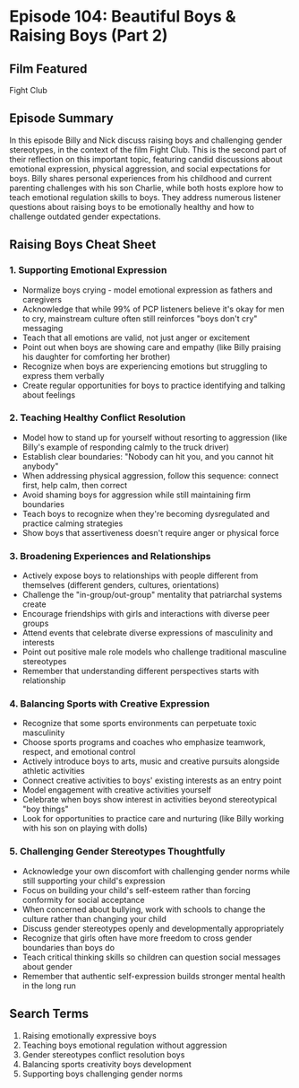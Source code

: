 # Episode 104: Beautiful Boys & Raising Boys (Part 2)

## Film Featured
Fight Club

## Episode Summary
In this episode Billy and Nick discuss raising boys and challenging gender stereotypes, in the context of the film Fight Club. This is the second part of their reflection on this important topic, featuring candid discussions about emotional expression, physical aggression, and social expectations for boys. Billy shares personal experiences from his childhood and current parenting challenges with his son Charlie, while both hosts explore how to teach emotional regulation skills to boys. They address numerous listener questions about raising boys to be emotionally healthy and how to challenge outdated gender expectations.

## Raising Boys Cheat Sheet

### 1. Supporting Emotional Expression
- Normalize boys crying - model emotional expression as fathers and caregivers
- Acknowledge that while 99% of PCP listeners believe it's okay for men to cry, mainstream culture often still reinforces "boys don't cry" messaging
- Teach that all emotions are valid, not just anger or excitement
- Point out when boys are showing care and empathy (like Billy praising his daughter for comforting her brother)
- Recognize when boys are experiencing emotions but struggling to express them verbally
- Create regular opportunities for boys to practice identifying and talking about feelings

### 2. Teaching Healthy Conflict Resolution
- Model how to stand up for yourself without resorting to aggression (like Billy's example of responding calmly to the truck driver)
- Establish clear boundaries: "Nobody can hit you, and you cannot hit anybody"
- When addressing physical aggression, follow this sequence: connect first, help calm, then correct
- Avoid shaming boys for aggression while still maintaining firm boundaries
- Teach boys to recognize when they're becoming dysregulated and practice calming strategies
- Show boys that assertiveness doesn't require anger or physical force

### 3. Broadening Experiences and Relationships
- Actively expose boys to relationships with people different from themselves (different genders, cultures, orientations)
- Challenge the "in-group/out-group" mentality that patriarchal systems create
- Encourage friendships with girls and interactions with diverse peer groups
- Attend events that celebrate diverse expressions of masculinity and interests
- Point out positive male role models who challenge traditional masculine stereotypes
- Remember that understanding different perspectives starts with relationship

### 4. Balancing Sports with Creative Expression
- Recognize that some sports environments can perpetuate toxic masculinity
- Choose sports programs and coaches who emphasize teamwork, respect, and emotional control
- Actively introduce boys to arts, music and creative pursuits alongside athletic activities
- Connect creative activities to boys' existing interests as an entry point
- Model engagement with creative activities yourself
- Celebrate when boys show interest in activities beyond stereotypical "boy things"
- Look for opportunities to practice care and nurturing (like Billy working with his son on playing with dolls)

### 5. Challenging Gender Stereotypes Thoughtfully
- Acknowledge your own discomfort with challenging gender norms while still supporting your child's expression
- Focus on building your child's self-esteem rather than forcing conformity for social acceptance
- When concerned about bullying, work with schools to change the culture rather than changing your child
- Discuss gender stereotypes openly and developmentally appropriately
- Recognize that girls often have more freedom to cross gender boundaries than boys do
- Teach critical thinking skills so children can question social messages about gender
- Remember that authentic self-expression builds stronger mental health in the long run

## Search Terms
1. Raising emotionally expressive boys
2. Teaching boys emotional regulation without aggression
3. Gender stereotypes conflict resolution boys
4. Balancing sports creativity boys development
5. Supporting boys challenging gender norms